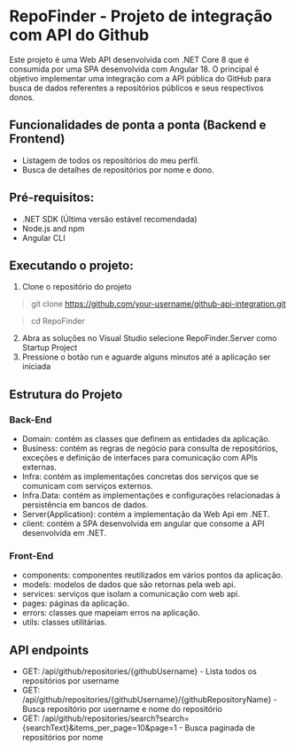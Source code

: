 # RepoFinder - Projeto de integração com API do Github

Este projeto é uma Web API desenvolvida com .NET Core 8 que é consumida por uma SPA desenvolvida com Angular 18. O principal
é objetivo implementar uma integração com a API pública do GitHub para busca de dados referentes a repositórios públicos e seus respectivos donos.

## Funcionalidades de ponta a ponta (Backend e Frontend)
- Listagem de todos os repositórios do meu perfil.
- Busca de detalhes de repositórios por nome e dono.

## Pré-requisitos:
- .NET SDK (Última versão estável recomendada)
- Node.js and npm
- Angular CLI

## Executando o projeto:
1. Clone o repositório do projeto
> git clone https://github.com/your-username/github-api-integration.git

> cd RepoFinder
2. Abra as soluções no Visual Studio selecione RepoFinder.Server como Startup Project
3. Pressione o botão run e aguarde alguns minutos até a aplicação ser iniciada

## Estrutura do Projeto
### Back-End
- Domain: contém as classes que definem as entidades da aplicação.
- Business: contém as regras de negócio para consulta de repositórios, exceções e definição de interfaces para comunicação com APIs externas.
- Infra: contém as implementações concretas dos serviços que se comunicam com serviços externos.
- Infra.Data: contém as implementações e configurações relacionadas à persistência em bancos de dados.
- Server(Application): contém a implementação da Web Api em .NET.
- client: contém a SPA desenvolvida em angular que consome a API desenvolvida em .NET.

### Front-End
- components: componentes reutilizados em vários pontos da aplicação.
- models: modelos de dados que são retornas pela web api.
- services: serviços que isolam a comunicação com web api.
- pages: páginas da aplicação.
- errors: classes que mapeiam erros na aplicação.
- utils: classes utilitárias.

## API endpoints
- GET: /api/github/repositories/{githubUsername} - Lista todos os repositórios por username
- GET: /api/github/repositories/{githubUsername}/{githubRepositoryName} - Busca repositório por username e nome do repositório
- GET: /api/github/repositories/search?search={searchText}&items_per_page=10&page=1 - Busca paginada de repositórios por nome
